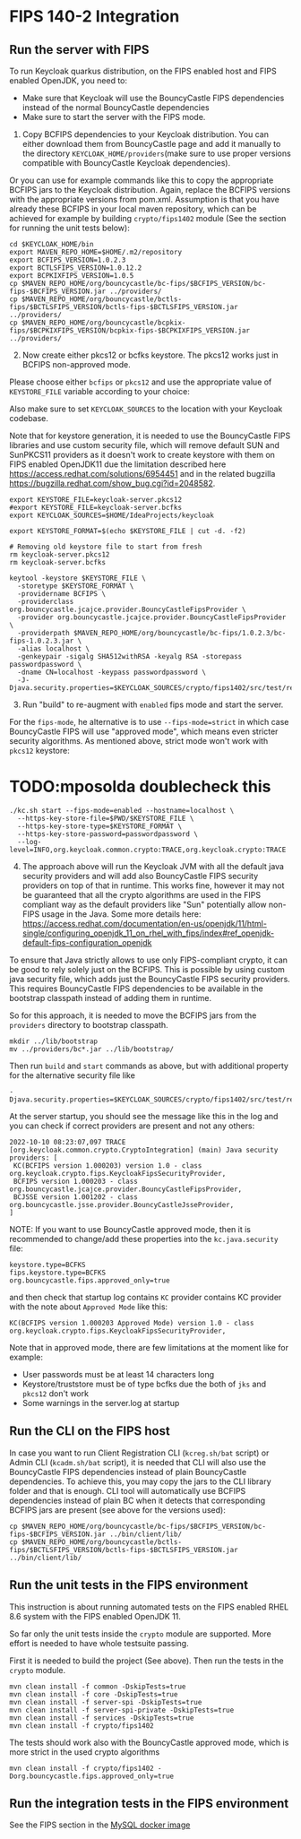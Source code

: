 FIPS 140-2 Integration
======================

Run the server with FIPS
------------------------

To run Keycloak quarkus distribution, on the FIPS enabled host and FIPS enabled OpenJDK, you need to:
- Make sure that Keycloak will use the BouncyCastle FIPS dependencies instead of the normal BouncyCastle dependencies
- Make sure to start the server with the FIPS mode.

1) Copy BCFIPS dependencies to your Keycloak distribution. 
You can either download them from BouncyCastle page and add it manually to the directory `KEYCLOAK_HOME/providers`(make sure to
use proper versions compatible with BouncyCastle Keycloak dependencies).

Or you can use for example commands like this to copy the appropriate BCFIPS jars to the Keycloak distribution. Again, replace
the BCFIPS versions with the appropriate versions from pom.xml. Assumption is that you have already these BCFIPS in
your local maven repository, which can be achieved for example by building `crypto/fips1402` module (See the section for
running the unit tests below):

```
cd $KEYCLOAK_HOME/bin
export MAVEN_REPO_HOME=$HOME/.m2/repository
export BCFIPS_VERSION=1.0.2.3
export BCTLSFIPS_VERSION=1.0.12.2
export BCPKIXFIPS_VERSION=1.0.5
cp $MAVEN_REPO_HOME/org/bouncycastle/bc-fips/$BCFIPS_VERSION/bc-fips-$BCFIPS_VERSION.jar ../providers/
cp $MAVEN_REPO_HOME/org/bouncycastle/bctls-fips/$BCTLSFIPS_VERSION/bctls-fips-$BCTLSFIPS_VERSION.jar ../providers/
cp $MAVEN_REPO_HOME/org/bouncycastle/bcpkix-fips/$BCPKIXFIPS_VERSION/bcpkix-fips-$BCPKIXFIPS_VERSION.jar ../providers/
```

2) Now create either pkcs12 or bcfks keystore. The pkcs12 works just in BCFIPS non-approved mode.

Please choose either `bcfips` or `pkcs12` and use the appropriate value of `KEYSTORE_FILE` variable according to your choice:

Also make sure to set `KEYCLOAK_SOURCES` to the location with your Keycloak codebase.

Note that for keystore generation, it is needed to use the BouncyCastle FIPS libraries and use custom security file, which
will remove default SUN and SunPKCS11 providers as it doesn't work to create keystore with them on FIPS enabled OpenJDK11 due
the limitation described here https://access.redhat.com/solutions/6954451 and in the related bugzilla https://bugzilla.redhat.com/show_bug.cgi?id=2048582.
```
export KEYSTORE_FILE=keycloak-server.pkcs12
#export KEYSTORE_FILE=keycloak-server.bcfks
export KEYCLOAK_SOURCES=$HOME/IdeaProjects/keycloak

export KEYSTORE_FORMAT=$(echo $KEYSTORE_FILE | cut -d. -f2)

# Removing old keystore file to start from fresh
rm keycloak-server.pkcs12
rm keycloak-server.bcfks

keytool -keystore $KEYSTORE_FILE \
  -storetype $KEYSTORE_FORMAT \
  -providername BCFIPS \
  -providerclass org.bouncycastle.jcajce.provider.BouncyCastleFipsProvider \
  -provider org.bouncycastle.jcajce.provider.BouncyCastleFipsProvider \
  -providerpath $MAVEN_REPO_HOME/org/bouncycastle/bc-fips/1.0.2.3/bc-fips-1.0.2.3.jar \
  -alias localhost \
  -genkeypair -sigalg SHA512withRSA -keyalg RSA -storepass passwordpassword \
  -dname CN=localhost -keypass passwordpassword \
  -J-Djava.security.properties=$KEYCLOAK_SOURCES/crypto/fips1402/src/test/resources/kc.java.security
```

3) Run "build" to re-augment with `enabled` fips mode and start the server.

For the `fips-mode`, he alternative is to use `--fips-mode=strict` in which case BouncyCastle FIPS will use "approved mode",
which means even stricter security algorithms. As mentioned above, strict mode won't work with `pkcs12` keystore:

# TODO:mposolda doublecheck this
```
./kc.sh start --fips-mode=enabled --hostname=localhost \
  --https-key-store-file=$PWD/$KEYSTORE_FILE \
  --https-key-store-type=$KEYSTORE_FORMAT \
  --https-key-store-password=passwordpassword \
  --log-level=INFO,org.keycloak.common.crypto:TRACE,org.keycloak.crypto:TRACE
```

4) The approach above will run the Keycloak JVM with all the default java security providers and will add also
BouncyCastle FIPS security providers on top of that in runtime. This works fine, however it may not be guaranteed that
all the crypto algorithms are used in the FIPS compliant way as the default providers like "Sun" potentially allow non-FIPS
usage in the Java. Some more details here: https://access.redhat.com/documentation/en-us/openjdk/11/html-single/configuring_openjdk_11_on_rhel_with_fips/index#ref_openjdk-default-fips-configuration_openjdk

To ensure that Java strictly allows to use only FIPS-compliant crypto, it can be good to rely solely just on the BCFIPS.
This is possible by using custom java security file, which adds just the BouncyCastle FIPS security providers. This requires
BouncyCastle FIPS dependencies to be available in the bootstrap classpath instead of adding them in runtime.

So for this approach, it is needed to move the BCFIPS jars from the `providers` directory to bootstrap classpath.
```
mkdir ../lib/bootstrap
mv ../providers/bc*.jar ../lib/bootstrap/
```
Then run `build` and `start` commands as above, but with additional property for the alternative security file like
```
-Djava.security.properties=$KEYCLOAK_SOURCES/crypto/fips1402/src/test/resources/kc.java.security
```
At the server startup, you should see the message like this in the log and you can check if correct providers are present and not any others:
```
2022-10-10 08:23:07,097 TRACE [org.keycloak.common.crypto.CryptoIntegration] (main) Java security providers: [
 KC(BCFIPS version 1.000203) version 1.0 - class org.keycloak.crypto.fips.KeycloakFipsSecurityProvider,
 BCFIPS version 1.000203 - class org.bouncycastle.jcajce.provider.BouncyCastleFipsProvider,
 BCJSSE version 1.001202 - class org.bouncycastle.jsse.provider.BouncyCastleJsseProvider,
]
```

NOTE: If you want to use BouncyCastle approved mode, then it is recommended to change/add these properties into the `kc.java.security`
file:
```
keystore.type=BCFKS
fips.keystore.type=BCFKS
org.bouncycastle.fips.approved_only=true
```
and then check that startup log contains `KC` provider contains KC provider with the note about `Approved Mode` like this:
```
KC(BCFIPS version 1.000203 Approved Mode) version 1.0 - class org.keycloak.crypto.fips.KeycloakFipsSecurityProvider,
```
Note that in approved mode, there are few limitations at the moment like for example:
- User passwords must be at least 14 characters long
- Keystore/truststore must be of type bcfks due the both of `jks` and `pkcs12` don't work
- Some warnings in the server.log at startup

Run the CLI on the FIPS host
----------------------------
In case you want to run Client Registration CLI (`kcreg.sh/bat` script) or Admin CLI (`kcadm.sh/bat` script), it is needed
that CLI will also use the BouncyCastle FIPS dependencies instead of plain BouncyCastle dependencies. To achieve this, you may copy the
jars to the CLI library folder and that is enough. CLI tool will automatically use BCFIPS dependencies instead of plain BC when
it detects that corresponding BCFIPS jars are present (see above for the versions used):
```
cp $MAVEN_REPO_HOME/org/bouncycastle/bc-fips/$BCFIPS_VERSION/bc-fips-$BCFIPS_VERSION.jar ../bin/client/lib/
cp $MAVEN_REPO_HOME/org/bouncycastle/bctls-fips/$BCTLSFIPS_VERSION/bctls-fips-$BCTLSFIPS_VERSION.jar ../bin/client/lib/
```

Run the unit tests in the FIPS environment
------------------------------------------
This instruction is about running automated tests on the FIPS enabled RHEL 8.6 system with the FIPS enabled OpenJDK 11.

So far only the unit tests inside the `crypto` module are supported. More effort is needed to have whole testsuite passing.

First it is needed to build the project (See above). Then run the tests in the `crypto` module.
```
mvn clean install -f common -DskipTests=true
mvn clean install -f core -DskipTests=true
mvn clean install -f server-spi -DskipTests=true
mvn clean install -f server-spi-private -DskipTests=true
mvn clean install -f services -DskipTests=true
mvn clean install -f crypto/fips1402
```

The tests should work also with the BouncyCastle approved mode, which is more strict in the used crypto algorithms
```
mvn clean install -f crypto/fips1402 -Dorg.bouncycastle.fips.approved_only=true
```

Run the integration tests in the FIPS environment
-------------------------------------------------
See the FIPS section in the [MySQL docker image](../testsuite/integration-arquillian/HOW-TO-RUN.md)

